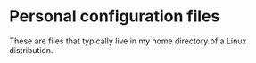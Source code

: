 # Personal configuration files

These are files that typically live in my home directory of a Linux
distribution.
